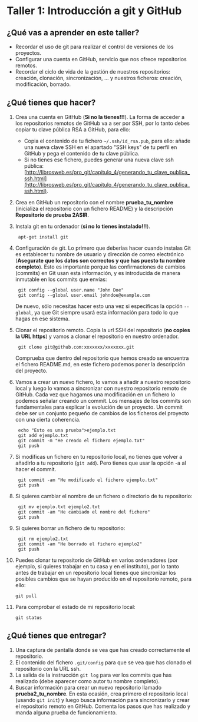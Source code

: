 # Taller 1: Introducción a git y GitHub

## ¿Qué vas a aprender en este taller?

* Recordar el uso de git para realizar el control de versiones de los proyectos.
* Configurar una cuenta en GitHub, servicio que nos ofrece repositorios remotos.
* Recordar el ciclo de vida de la gestión de nuestros repositorios: creación, clonación, sincronización, ... y nuestros ficheros:  creación, modificación, borrado.

## ¿Qué tienes que hacer?

1. Crea una cuenta en GitHub (**Si no la tienes!!!**). La forma de acceder a los repositorios remotos de GitHub va a ser por SSH, por lo tanto debes copiar tu clave pública RSA a GitHub, para ello:
	* Copia el contenido de tu fichero `~/.ssh/id_rsa.pub`, para ello: añade una nueva clave SSH en el apartado "SSH keys" de tu perfil en GitHub y pega el contenido de tu clave pública.
	* Si no tienes ese fichero, puedes generar una nueva clave ssh pública: [http://librosweb.es/pro_git/capitulo_4/generando_tu_clave_publica_ssh.html](http://librosweb.es/pro_git/capitulo_4/generando_tu_clave_publica_ssh.html).

2. Crea en GitHub un repositorio con el nombre **prueba_tu_nombre** (inicializa el repositorio con un fichero README) y la descripción **Repositorio de prueba 2ASIR**.

3. Instala git en tu ordenador (**si no lo tienes instalado!!!**).

		apt-get install git

4. Configuración de git. Lo primero que deberías hacer cuando instalas Git es establecer tu nombre de usuario y dirección de correo electrónico (**Asegurate que los datos son correctos y que has puesto tu nombre completo**). Esto es importante porque las confirmaciones de cambios (commits) en Git usan esta información, y es introducida de manera inmutable en los commits que envías:

		git config --global user.name "John Doe"
		git config --global user.email johndoe@example.com

	De nuevo, sólo necesitas hacer esto una vez si especificas la opción `--global`, ya que Git siempre usará esta información para todo lo que hagas en ese sistema.

5. Clonar el repositorio remoto. Copia la url SSH del repositorio (**no copies la URL https**) y vamos a clonar el repositorio en nuestro ordenador.

		git clone git@github.com:xxxxxxx/xxxxxxx.git

	Comprueba que dentro del repositorio que hemos creado se encuentra el fichero README.md, en este fichero podemos poner la descripción del proyecto.

6. Vamos a crear un nuevo fichero, lo vamos a añadir a nuestro repositorio local y luego lo vamos a sincronizar con nuestro repositorio remoto de GitHub. Cada vez que hagamos una modificación en un fichero lo podemos señalar creando un commit. Los mensajes de los commits son fundamentales para explicar la evolución de un proyecto. Un commit debe ser un conjunto pequeño de cambios de los ficheros del proyecto con una cierta coherencia.

		echo "Esto es una prueba">ejemplo.txt
		git add ejemplo.txt
		git commit -m "He creado el fichero ejemplo.txt"
		git push

7. Si modificas un fichero en tu repositorio local, no tienes que volver a añadirlo a tu repositorio (`git add`). Pero tienes que usar la opción -a al hacer el commit.

		git commit -am "He modificado el fichero ejemplo.txt"
		git push

8. Si quieres cambiar el nombre de un fichero o directorio de tu repositorio:

		git mv ejemplo.txt ejemplo2.txt
		git commit -am "He cambiado el nombre del fichero"
		git push

9. Si quieres borrar un fichero de tu repositorio:

		git rm ejemplo2.txt
		git commit -am "He borrado el fichero ejemplo2"
		git push

10. Puedes clonar tu repositorio de GitHub en varios ordenadores (por ejemplo, si quieres trabajar en tu casa y en el instituto), por lo tanto antes de trabajar en un repositorio local tienes que sincronizar los posibles cambios que se hayan producido en el repositorio remoto, para ello:

		git pull

11. Para comprobar el estado de mi repositorio local:

		git status


## ¿Qué tienes que entregar?

1. Una captura de pantalla donde se vea que has creado correctamente el repositorio.
2. El contenido del fichero `.git/config` para que se vea que has clonado el repositorio con la URL ssh.
3. La salida de la instrucción `git log` para ver los commits que has realizado (debe aparecer como autor tu nombre completo).
4. Buscar información para crear un nuevo repositorio llamado **prueba2_tu_nombre**. En esta ocasión, crea primero el repositorio local (usando `git init`) y luego busca información para sincronizarlo y crear el repositorio remoto en GitHub. Comenta los pasos que has realizado y manda alguna prueba de funcionamiento.